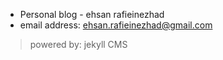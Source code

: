 

- Personal blog - ehsan rafieinezhad
- email address: ehsan.rafieinezhad@gmail.com


> powered by: jekyll CMS
